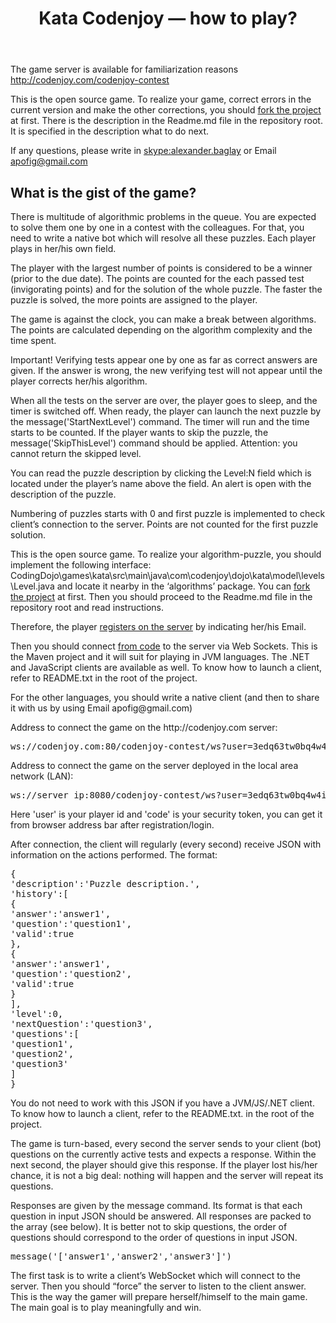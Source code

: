 <header class="entry-header">
<h1 class="entry-title">Kata Codenjoy — how to play?</h1>
</header>

<div class="entry-content">
<div class="page-restrict-output">
    
<p>The game server is available for familiarization reasons
<a href="http://codenjoy.com/codenjoy-contest">
http://codenjoy.com/codenjoy-contest</a></p>

<p>This is the open source game. To realize your game, correct errors in the current
version and make the other corrections, you should
<a href="https://github.com/codenjoyme/codenjoy">fork the project</a> at first.
There is the description in the Readme.md file in the repository root.
It is specified in the description what to do next.</p>

<p> If any questions, please write in <a href="skype:alexander.baglay">skype:alexander.baglay</a>
or Email <a href="mailto:apofig@gmail.com">apofig@gmail.com</a></p>

<h2>What is the gist of the game?</h2>

<p>There is multitude of algorithmic problems in the queue. You are expected
to solve them one by one in a contest with the colleagues. For that,
you need to write a native bot which will resolve all these puzzles.
Each player plays in her/his own field. </p>

<p>The player with the largest number of points is considered to be a winner
(prior to the due date). The points are counted for the each passed
test (invigorating points) and for the solution of the whole puzzle.
The faster the puzzle is solved, the more points are assigned to the
player.</p>

<p>The game is against the clock, you can make a break between algorithms.
The points are calculated depending on the algorithm complexity and the
time spent.</p>

<p>Important! Verifying tests appear one by one as far as correct answers
are given. If the answer is wrong, the new verifying test will not
appear until the player corrects her/his algorithm.</p>

<p>When all the tests on the server are over, the player goes to sleep,
and the timer is switched off. When ready, the player can launch the
next puzzle by the message('StartNextLevel') command. The timer will
run and the time starts to be counted. If the player wants to skip the
puzzle, the message('SkipThisLevel') command should be applied.
Attention: you cannot return the skipped level.</p>

<p>You can read the puzzle description by clicking the Level:N field which
is located under the player’s name above the field. An alert is open
with the description of the puzzle.</p>

<p>Numbering of puzzles starts with 0 and first puzzle is implemented to
check client’s connection to the server. Points are not counted for the
first puzzle solution.</p>

<p>This is the open source game. To realize your algorithm-puzzle, you should
implement the following interface:
CodingDojo\games\kata\src\main\java\com\codenjoy\dojo\kata\model\levels\Level.javа
and locate it nearby in the ‘algorithms’ package.
You can <a href="https://github.com/codenjoyme/codenjoy">fork the project</a>
at first. Then you should proceed to the Readme.md file in the
repository root and read instructions.</p>

<p>Therefore, the player <a href="/codenjoy-contest/register?gameName=kata">
registers on the server</a> by indicating her/his Email.</p>

<p>Then you should connect
<a href="../../../resources/kata/user/clients.zip">from code</a>
to the server via Web Sockets. This is the Maven project and it will suit
for playing in JVM languages. The .NET and JavaScript clients are available
as well. To know how to launch a client, refer to README.txt in the root
of the project.</p>

<p>For the other languages, you should write a native client (and then to share
it with us by using Email apofig@gmail.com)</p>

<p>Address to connect the game on the http://codenjoy.com server:</p>

<pre>ws://codenjoy.com:80/codenjoy-contest/ws?user=3edq63tw0bq4w4iem7nb&code=12345678901234567890</pre>

<p>Address to connect the game on the server deployed in the local area network (LAN):</p>

<pre>ws://server_ip:8080/codenjoy-contest/ws?user=3edq63tw0bq4w4iem7nb&code=12345678901234567890</pre>

<p>Here 'user' is your player id and 'code' is your security token, you can get it from browser address bar after registration/login.</p>

<p>After connection, the client will regularly (every second) receive JSON
with information on the actions performed. The format:</p>

<pre>{
'description':'Puzzle description.',
'history':[
{
'answer':'answer1',
'question':'question1',
'valid':true
},
{
'answer':'answer1',
'question':'question2',
'valid':true
}
],
'level':0,
'nextQuestion':'question3',
'questions':[
'question1',
'question2',
'question3'
]
}</pre>

<p>You do not need to work with this JSON if you have a JVM/JS/.NET client.
To know how to launch a client, refer to the README.txt. in the
root of the project.</p>

<p>The game is turn-based, every second the server sends to your client
(bot) questions on the currently active tests and expects a response.
Within the next second, the player should give this response. If the
player lost his/her chance, it is not a big deal: nothing will happen
and the server will repeat its questions.</p>

<p>Responses are given by the message command. Its format is that each
question in input JSON should be answered. All responses are packed
to the array (see below). It is better not to skip questions, the
order of questions should correspond to the order of questions in input
JSON.</p>

<pre>
message('['answer1','answer2','answer3']')
</pre>

<p>The first task is to write a client’s WebSocket which will connect to the
server. Then you should “force” the server to listen to the client answer.
This is the way the gamer will prepare herself/himself to the main game.
The main goal is to play meaningfully and win.</p>

</div>
</div>